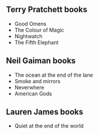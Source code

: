 ## Terry Pratchett books
- Good Omens
- The Colour of Magic
- Nightwatch
- The Fifth Elephant

## Neil Gaiman books
- The ocean at the end of the lane
- Smoke and mirrors
- Neverwhere
- American Gods

## Lauren James books
- Quiet at the end of the world